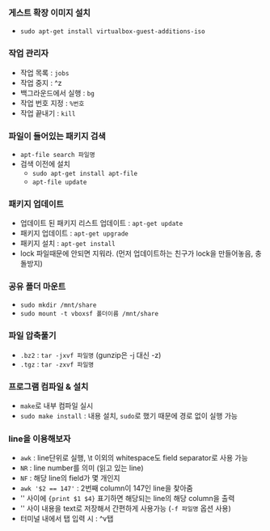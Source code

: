 ﻿### 게스트 확장 이미지 설치
* `sudo apt-get install virtualbox-guest-additions-iso`

### 작업 관리자
* 작업 목록 : `jobs`
* 작업 중지 : ^z
* 백그라운드에서 실행 : `bg`
* 작업 번호 지정 : `%번호`
* 작업 끝내기 : `kill`

### 파일이 들어있는 패키지 검색
* `apt-file search 파일명`
* 검색 이전에 설치
    * `sudo apt-get install apt-file`
    * `apt-file update`

### 패키지 업데이트
* 업데이트 된 패키지 리스트 업데이트 : `apt-get update`
* 패키지 업데이트 : `apt-get upgrade`
* 패키지 설치 : `apt-get install`
* lock 파일때문에 안되면 지워라. (먼저 업데이트하는 친구가 lock을 만들어놓음, 충돌방지)

### 공유 폴더 마운트
* `sudo mkdir /mnt/share`
* `sudo mount -t vboxsf 폴더이름 /mnt/share`

### 파일 압축풀기
* `.bz2` : `tar -jxvf 파일명` (gunzip은 -j 대신 -z)
* `.tgz` : `tar -zxvf 파일명`

### 프로그램 컴파일 & 설치
* `make`로 내부 컴파일 실시
* `sudo make install` : 내용 설치, `sudo`로 했기 때문에 경로 없이 실행 가능

### line을 이용해보자
* `awk` : line단위로 실행, \t 이외의 whitespace도 field separator로 사용 가능
* `NR` : line number를 의미 (읽고 있는 line)
* `NF` : 해당 line의 field가 몇 개인지
* `awk '$2 == 147'` : 2번째 column이 147인 line을 찾아줌
* '' 사이에 `{print $1 $4}` 표기하면 해당되는 line의 해당 column을 출력
* '' 사이 내용을 text로 저장해서 간편하게 사용가능 (`-f 파일명` 옵션 사용)
* 터미널 내에서 탭 입력 시 : ^v탭
